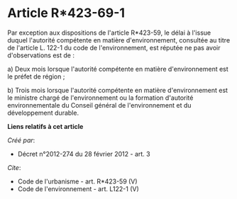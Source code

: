 # Article R*423-69-1

Par exception aux dispositions de l'article R*423-59, le délai à l'issue duquel l'autorité compétente en matière
d'environnement, consultée au titre de l'article L. 122-1 du code de l'environnement, est réputée ne pas avoir d'observations
est de : 

a) Deux mois lorsque l'autorité compétente en matière d'environnement est le préfet de région ; 

b) Trois mois lorsque l'autorité compétente en matière d'environnement est le ministre chargé de l'environnement ou la
formation d'autorité environnementale du Conseil général de l'environnement et du développement durable.

**Liens relatifs à cet article**

_Créé par_:

  - Décret n°2012-274 du 28 février 2012 - art. 3

_Cite_:

  - Code de l'urbanisme - art. R*423-59 (V)
  - Code de l'environnement - art. L122-1 (V)
